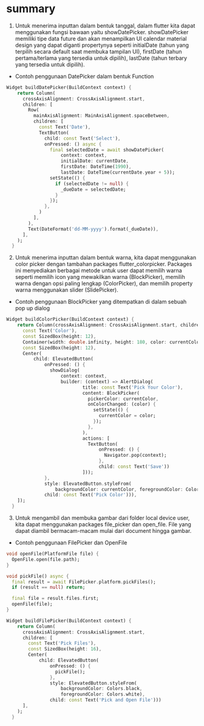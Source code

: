 # summary

1. Untuk menerima inputtan dalam bentuk tanggal, dalam flutter kita dapat menggunakan fungsi bawaan yaitu showDatePicker. showDatePicker memiliki tipe data future dan akan menampilkan UI calendar material design yang dapat diganti propertynya seperti initialDate (tahun yang terpilih secara default saat membuka tampilan UI), firstDate (tahun pertama/terlama yang tersedia untuk dipilih), lastDate (tahun terbary yang tersedia untuk dipilih).

- Contoh penggunaan DatePicker dalam bentuk Function

```dart
Widget buildDatePicker(BuildContext context) {
    return Column(
      crossAxisAlignment: CrossAxisAlignment.start,
      children: [
        Row(
          mainAxisAlignment: MainAxisAlignment.spaceBetween,
          children: [
            const Text('Date'),
            TextButton(
              child: const Text('Select'),
              onPressed: () async {
                final selectedDate = await showDatePicker(
                    context: context,
                    initialDate: currentDate,
                    firstDate: DateTime(1990),
                    lastDate: DateTime(currentDate.year + 5));
                setState(() {
                  if (selectedDate != null) {
                    _dueDate = selectedDate;
                  }
                });
              },
            )
          ],
        ),
        Text(DateFormat('dd-MM-yyyy').format(_dueDate)),
      ],
    );
  }
```

2. Untuk menerima inputtan dalam bentuk warna, kita dapat menggunakan color picker dengan tambahan packages flutter_colorpicker. Packages ini menyediakan berbagai metode untuk user dapat memilih warna seperti memilih icon yang mewakilkan warna (BlockPicker), memilih warna dengan opsi paling lengkap (ColorPicker), dan memilih property warna menggunakan slider (SlidePicker).

- Contoh penggunaan BlockPicker yang ditempatkan di dalam sebuah pop up dialog

```dart
Widget buildColorPicker(BuildContext context) {
    return Column(crossAxisAlignment: CrossAxisAlignment.start, children: [
      const Text('Color'),
      const SizedBox(height: 12),
      Container(width: double.infinity, height: 180, color: currentColor),
      const SizedBox(height: 12),
      Center(
          child: ElevatedButton(
              onPressed: () {
                showDialog(
                    context: context,
                    builder: (context) => AlertDialog(
                            title: const Text('Pick Your Color'),
                            content: BlockPicker(
                              pickerColor: currentColor,
                              onColorChanged: (color) {
                                setState(() {
                                  currentColor = color;
                                });
                              },
                            ),
                            actions: [
                              TextButton(
                                  onPressed: () {
                                    Navigator.pop(context);
                                  },
                                  child: const Text('Save'))
                            ]));
              },
              style: ElevatedButton.styleFrom(
                  backgroundColor: currentColor, foregroundColor: Colors.white),
              child: const Text('Pick Color'))),
    ]);
  }
```

3. Untuk mengambil dan membuka gambar dari folder local device user, kita dapat menggunakan packages file_picker dan open_file. File yang dapat diambil bermacam-macam mulai dari document hingga gambar.

- Contoh penggunaan FilePicker dan OpenFile

```dart
void openFile(PlatformFile file) {
  OpenFile.open(file.path);
}

void pickFile() async {
  final result = await FilePicker.platform.pickFiles();
  if (result == null) return;

  final file = result.files.first;
  openFile(file);
}

Widget buildFilePicker(BuildContext context) {
    return Column(
      crossAxisAlignment: CrossAxisAlignment.start,
      children: [
        const Text('Pick Files'),
        const SizedBox(height: 16),
        Center(
            child: ElevatedButton(
                onPressed: () {
                  pickFile();
                },
                style: ElevatedButton.styleFrom(
                    backgroundColor: Colors.black,
                    foregroundColor: Colors.white),
                child: const Text('Pick and Open File')))
      ],
    );
  }
```
   
